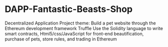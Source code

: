 # DAPP-Fantastic-Beasts-Shop
Decentralized Application
Project theme: Build a pet website through the Ethereum development framework Truffle
Use the Solidity language to write smart contracts, 
Html5/css/JavaScript for front-end beautification, purchase of pets, store rules, and trading in Ethereum
